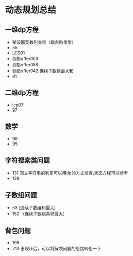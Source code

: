 # 动态规划总结

## 一维dp方程

- 斐波那契数列类型（跳台阶类型）
- 55
- LCS01
- 剑指offer003
- 剑指offer088
- 剑指offer042 连续子数组最大和
- 91

## 二维dp方程

- lcp07
- 97
  
## 数学

- 96
- 95

## 字符搜索类问题

- 131 回文字符串的判定可以用dp的方式检查,状态方程可以参考
- 139

## 子数组问题

- 53 (连续子数组和最大)
- 152 （连续子数组乘积最大）

## 背包问题

- 198
- 213 出现环后，可以将解决问题的思路转化一下
